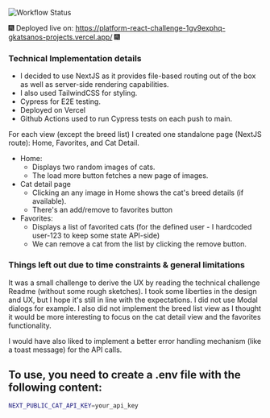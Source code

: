![Workflow Status](https://github.com/gkatsanos/platform-react-challenge/actions/workflows/cypress.yml/badge.svg)

:fireworks: Deployed live on: https://platform-react-challenge-1gv9exphq-gkatsanos-projects.vercel.app/ :fireworks:

### Technical Implementation details

- I decided to use NextJS as it provides file-based routing out of the box as well as server-side rendering capabilities.
- I also used TailwindCSS for styling.
- Cypress for E2E testing.
- Deployed on Vercel
- Github Actions used to run Cypress tests on each push to main.

For each view (except the breed list) I created one standalone page (NextJS route): Home, Favorites, and Cat Detail.

- Home:
  - Displays two random images of cats.
  - The load more button fetches a new page of images.
- Cat detail page
  - Clicking an any image in Home shows the cat's breed details (if available).
  - There's an add/remove to favorites button
- Favorites:
  - Displays a list of favorited cats (for the defined user - I hardcoded user-123 to keep some state API-side)
  - We can remove a cat from the list by clicking the remove button.

### Things left out due to time constraints & general limitations

It was a small challenge to derive the UX by reading the technical challenge Readme (without some rough sketches). I took some liberties in the design and UX, but I hope it's still in line with the expectations. I did not use Modal dialogs for example. I also did not implement the breed list view as I thought it would be more interesting to focus on the cat detail view and the favorites functionality.

I would have also liked to implement a better error handling mechanism (like a toast message) for the API calls.

## To use, you need to create a .env file with the following content:

```bash
NEXT_PUBLIC_CAT_API_KEY=your_api_key
```
